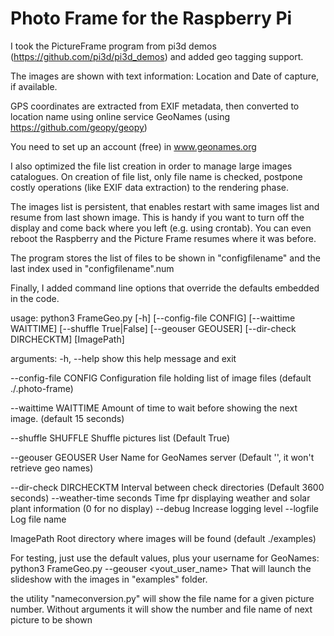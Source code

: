 # Photo Frame for the Raspberry Pi

I took the PictureFrame program from pi3d demos (https://github.com/pi3d/pi3d_demos) and added geo tagging support. 

The images are shown with text information: Location and Date of capture, if available.

GPS coordinates are extracted from EXIF metadata, then converted to location name using online service GeoNames (using https://github.com/geopy/geopy)

You need to set up an account (free) in www.geonames.org
 
I also optimized the file list creation in order to manage large images catalogues. On creation of file list, only file name is checked, postpone costly operations (like EXIF data extraction) to the rendering phase.

The images list is persistent, that enables restart with same images list and resume from last shown image. This is handy if you want to turn off the display and come back where you left (e.g. using crontab). You can even reboot the Raspberry and the Picture Frame resumes where it was before.

The program stores the list of files to be shown in "configfilename" and the last index used in  "configfilename".num

Finally, I added command line options that override the defaults embedded in the code.

usage: python3 FrameGeo.py [-h] [--config-file CONFIG] [--waittime WAITTIME]
                   [--shuffle True|False] [--geouser GEOUSER]
                   [--dir-check DIRCHECKTM]
                   [ImagePath]


arguments:
  -h, --help            show this help message and exit
  
  --config-file CONFIG  Configuration file holding list of image files (default ./.photo-frame)
  
  --waittime WAITTIME   Amount of time to wait before showing the next image. (default 15 seconds)
  
  --shuffle SHUFFLE     Shuffle pictures list (Default True)
  
  --geouser GEOUSER     User Name for GeoNames server (Default '', it won't retrieve geo names)
  
  --dir-check DIRCHECKTM Interval between check directories (Default 3600 seconds)
  --weather-time seconds Time fpr displaying weather and solar plant information (0 for no display)
  --debug               Increase logging level 
  --logfile             Log file name
  
  ImagePath    Root directory where images will be found (default ./examples)
  
For testing, just use the default values, plus your username for GeoNames:
python3 FrameGeo.py --geouser <yout_user_name>
That will launch the slideshow with the images in "examples" folder.

the utility "nameconversion.py" will show the file name for a given picture number. Without arguments it will show the number and file name of next picture to be shown

